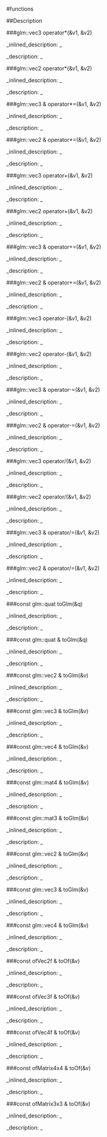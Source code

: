 #functions


<!--
_visible: True_
_advanced: False_
-->

##Description





<!----------------------------------------------------------------------------->

###glm::vec3 operator*(&v1, &v2)

<!--
_syntax: operator*(&v1, &v2)_
_name: operator*_
_returns: glm::vec3_
_returns_description: _
_parameters: const glm::vec3 &v1, const ofVec3f &v2_
_version_started: 0.10.0_
_version_deprecated: _
_summary: _
_constant: False_
_static: False_
_visible: True_
_advanced: False_
-->

_inlined_description: _







_description: _







<!----------------------------------------------------------------------------->

###glm::vec2 operator*(&v1, &v2)

<!--
_syntax: operator*(&v1, &v2)_
_name: operator*_
_returns: glm::vec2_
_returns_description: _
_parameters: const glm::vec2 &v1, const ofVec2f &v2_
_version_started: 0.10.0_
_version_deprecated: _
_summary: _
_constant: False_
_static: False_
_visible: True_
_advanced: False_
-->

_inlined_description: _







_description: _







<!----------------------------------------------------------------------------->

###glm::vec3 & operator*=(&v1, &v2)

<!--
_syntax: operator*=(&v1, &v2)_
_name: operator*=_
_returns: glm::vec3 &_
_returns_description: _
_parameters: glm::vec3 &v1, const ofVec3f &v2_
_version_started: 0.10.0_
_version_deprecated: _
_summary: _
_constant: False_
_static: False_
_visible: True_
_advanced: False_
-->

_inlined_description: _







_description: _







<!----------------------------------------------------------------------------->

###glm::vec2 & operator*=(&v1, &v2)

<!--
_syntax: operator*=(&v1, &v2)_
_name: operator*=_
_returns: glm::vec2 &_
_returns_description: _
_parameters: glm::vec2 &v1, const ofVec2f &v2_
_version_started: 0.10.0_
_version_deprecated: _
_summary: _
_constant: False_
_static: False_
_visible: True_
_advanced: False_
-->

_inlined_description: _







_description: _







<!----------------------------------------------------------------------------->

###glm::vec3 operator+(&v1, &v2)

<!--
_syntax: operator+(&v1, &v2)_
_name: operator+_
_returns: glm::vec3_
_returns_description: _
_parameters: const glm::vec3 &v1, const ofVec3f &v2_
_version_started: 0.10.0_
_version_deprecated: _
_summary: _
_constant: False_
_static: False_
_visible: True_
_advanced: False_
-->

_inlined_description: _







_description: _







<!----------------------------------------------------------------------------->

###glm::vec2 operator+(&v1, &v2)

<!--
_syntax: operator+(&v1, &v2)_
_name: operator+_
_returns: glm::vec2_
_returns_description: _
_parameters: const glm::vec2 &v1, const ofVec2f &v2_
_version_started: 0.10.0_
_version_deprecated: _
_summary: _
_constant: False_
_static: False_
_visible: True_
_advanced: False_
-->

_inlined_description: _







_description: _







<!----------------------------------------------------------------------------->

###glm::vec3 & operator+=(&v1, &v2)

<!--
_syntax: operator+=(&v1, &v2)_
_name: operator+=_
_returns: glm::vec3 &_
_returns_description: _
_parameters: glm::vec3 &v1, const ofVec3f &v2_
_version_started: 0.10.0_
_version_deprecated: _
_summary: _
_constant: False_
_static: False_
_visible: True_
_advanced: False_
-->

_inlined_description: _







_description: _







<!----------------------------------------------------------------------------->

###glm::vec2 & operator+=(&v1, &v2)

<!--
_syntax: operator+=(&v1, &v2)_
_name: operator+=_
_returns: glm::vec2 &_
_returns_description: _
_parameters: glm::vec2 &v1, const ofVec2f &v2_
_version_started: 0.10.0_
_version_deprecated: _
_summary: _
_constant: False_
_static: False_
_visible: True_
_advanced: False_
-->

_inlined_description: _







_description: _







<!----------------------------------------------------------------------------->

###glm::vec3 operator-(&v1, &v2)

<!--
_syntax: operator-(&v1, &v2)_
_name: operator-_
_returns: glm::vec3_
_returns_description: _
_parameters: const glm::vec3 &v1, const ofVec3f &v2_
_version_started: 0.10.0_
_version_deprecated: _
_summary: _
_constant: False_
_static: False_
_visible: True_
_advanced: False_
-->

_inlined_description: _







_description: _







<!----------------------------------------------------------------------------->

###glm::vec2 operator-(&v1, &v2)

<!--
_syntax: operator-(&v1, &v2)_
_name: operator-_
_returns: glm::vec2_
_returns_description: _
_parameters: const glm::vec2 &v1, const ofVec2f &v2_
_version_started: 0.10.0_
_version_deprecated: _
_summary: _
_constant: False_
_static: False_
_visible: True_
_advanced: False_
-->

_inlined_description: _







_description: _







<!----------------------------------------------------------------------------->

###glm::vec3 & operator-=(&v1, &v2)

<!--
_syntax: operator-=(&v1, &v2)_
_name: operator-=_
_returns: glm::vec3 &_
_returns_description: _
_parameters: glm::vec3 &v1, const ofVec3f &v2_
_version_started: 0.10.0_
_version_deprecated: _
_summary: _
_constant: False_
_static: False_
_visible: True_
_advanced: False_
-->

_inlined_description: _







_description: _







<!----------------------------------------------------------------------------->

###glm::vec2 & operator-=(&v1, &v2)

<!--
_syntax: operator-=(&v1, &v2)_
_name: operator-=_
_returns: glm::vec2 &_
_returns_description: _
_parameters: glm::vec2 &v1, const ofVec2f &v2_
_version_started: 0.10.0_
_version_deprecated: _
_summary: _
_constant: False_
_static: False_
_visible: True_
_advanced: False_
-->

_inlined_description: _







_description: _







<!----------------------------------------------------------------------------->

###glm::vec3 operator/(&v1, &v2)

<!--
_syntax: operator/(&v1, &v2)_
_name: operator/_
_returns: glm::vec3_
_returns_description: _
_parameters: const glm::vec3 &v1, const ofVec3f &v2_
_version_started: 0.10.0_
_version_deprecated: _
_summary: _
_constant: False_
_static: False_
_visible: True_
_advanced: False_
-->

_inlined_description: _







_description: _







<!----------------------------------------------------------------------------->

###glm::vec2 operator/(&v1, &v2)

<!--
_syntax: operator/(&v1, &v2)_
_name: operator/_
_returns: glm::vec2_
_returns_description: _
_parameters: const glm::vec2 &v1, const ofVec2f &v2_
_version_started: 0.10.0_
_version_deprecated: _
_summary: _
_constant: False_
_static: False_
_visible: True_
_advanced: False_
-->

_inlined_description: _







_description: _







<!----------------------------------------------------------------------------->

###glm::vec3 & operator/=(&v1, &v2)

<!--
_syntax: operator/=(&v1, &v2)_
_name: operator/=_
_returns: glm::vec3 &_
_returns_description: _
_parameters: glm::vec3 &v1, const ofVec3f &v2_
_version_started: 0.10.0_
_version_deprecated: _
_summary: _
_constant: False_
_static: False_
_visible: True_
_advanced: False_
-->

_inlined_description: _







_description: _







<!----------------------------------------------------------------------------->

###glm::vec2 & operator/=(&v1, &v2)

<!--
_syntax: operator/=(&v1, &v2)_
_name: operator/=_
_returns: glm::vec2 &_
_returns_description: _
_parameters: glm::vec2 &v1, const ofVec2f &v2_
_version_started: 0.10.0_
_version_deprecated: _
_summary: _
_constant: False_
_static: False_
_visible: True_
_advanced: False_
-->

_inlined_description: _







_description: _







<!----------------------------------------------------------------------------->

###const glm::quat toGlm(&q)

<!--
_syntax: toGlm(&q)_
_name: toGlm_
_returns: const glm::quat_
_returns_description: _
_parameters: const ofQuaternion &q_
_version_started: 0.10.0_
_version_deprecated: _
_summary: _
_constant: False_
_static: False_
_visible: True_
_advanced: False_
-->

_inlined_description: _







_description: _







<!----------------------------------------------------------------------------->

###const glm::quat & toGlm(&q)

<!--
_syntax: toGlm(&q)_
_name: toGlm_
_returns: const glm::quat &_
_returns_description: _
_parameters: const glm::quat &q_
_version_started: 0.10.0_
_version_deprecated: _
_summary: _
_constant: False_
_static: False_
_visible: True_
_advanced: False_
-->

_inlined_description: _







_description: _







<!----------------------------------------------------------------------------->

###const glm::vec2 & toGlm(&v)

<!--
_syntax: toGlm(&v)_
_name: toGlm_
_returns: const glm::vec2 &_
_returns_description: _
_parameters: const ofVec2f &v_
_version_started: 0.10.0_
_version_deprecated: _
_summary: _
_constant: False_
_static: False_
_visible: True_
_advanced: False_
-->

_inlined_description: _







_description: _







<!----------------------------------------------------------------------------->

###const glm::vec3 & toGlm(&v)

<!--
_syntax: toGlm(&v)_
_name: toGlm_
_returns: const glm::vec3 &_
_returns_description: _
_parameters: const ofVec3f &v_
_version_started: 0.10.0_
_version_deprecated: _
_summary: _
_constant: False_
_static: False_
_visible: True_
_advanced: False_
-->

_inlined_description: _







_description: _







<!----------------------------------------------------------------------------->

###const glm::vec4 & toGlm(&v)

<!--
_syntax: toGlm(&v)_
_name: toGlm_
_returns: const glm::vec4 &_
_returns_description: _
_parameters: const ofVec4f &v_
_version_started: 0.10.0_
_version_deprecated: _
_summary: _
_constant: False_
_static: False_
_visible: True_
_advanced: False_
-->

_inlined_description: _







_description: _







<!----------------------------------------------------------------------------->

###const glm::mat4 & toGlm(&v)

<!--
_syntax: toGlm(&v)_
_name: toGlm_
_returns: const glm::mat4 &_
_returns_description: _
_parameters: const ofMatrix4x4 &v_
_version_started: 0.10.0_
_version_deprecated: _
_summary: _
_constant: False_
_static: False_
_visible: True_
_advanced: False_
-->

_inlined_description: _







_description: _







<!----------------------------------------------------------------------------->

###const glm::mat3 & toGlm(&v)

<!--
_syntax: toGlm(&v)_
_name: toGlm_
_returns: const glm::mat3 &_
_returns_description: _
_parameters: const ofMatrix3x3 &v_
_version_started: 0.10.0_
_version_deprecated: _
_summary: _
_constant: False_
_static: False_
_visible: True_
_advanced: False_
-->

_inlined_description: _







_description: _







<!----------------------------------------------------------------------------->

###const glm::vec2 & toGlm(&v)

<!--
_syntax: toGlm(&v)_
_name: toGlm_
_returns: const glm::vec2 &_
_returns_description: _
_parameters: const glm::vec2 &v_
_version_started: 0.10.0_
_version_deprecated: _
_summary: _
_constant: False_
_static: False_
_visible: True_
_advanced: False_
-->

_inlined_description: _







_description: _







<!----------------------------------------------------------------------------->

###const glm::vec3 & toGlm(&v)

<!--
_syntax: toGlm(&v)_
_name: toGlm_
_returns: const glm::vec3 &_
_returns_description: _
_parameters: const glm::vec3 &v_
_version_started: 0.10.0_
_version_deprecated: _
_summary: _
_constant: False_
_static: False_
_visible: True_
_advanced: False_
-->

_inlined_description: _







_description: _







<!----------------------------------------------------------------------------->

###const glm::vec4 & toGlm(&v)

<!--
_syntax: toGlm(&v)_
_name: toGlm_
_returns: const glm::vec4 &_
_returns_description: _
_parameters: const glm::vec4 &v_
_version_started: 0.10.0_
_version_deprecated: _
_summary: _
_constant: False_
_static: False_
_visible: True_
_advanced: False_
-->

_inlined_description: _







_description: _







<!----------------------------------------------------------------------------->

###const ofVec2f & toOf(&v)

<!--
_syntax: toOf(&v)_
_name: toOf_
_returns: const ofVec2f &_
_returns_description: _
_parameters: const glm::vec2 &v_
_version_started: 0.10.0_
_version_deprecated: _
_summary: _
_constant: False_
_static: False_
_visible: True_
_advanced: False_
-->

_inlined_description: _







_description: _







<!----------------------------------------------------------------------------->

###const ofVec3f & toOf(&v)

<!--
_syntax: toOf(&v)_
_name: toOf_
_returns: const ofVec3f &_
_returns_description: _
_parameters: const glm::vec3 &v_
_version_started: 0.10.0_
_version_deprecated: _
_summary: _
_constant: False_
_static: False_
_visible: True_
_advanced: False_
-->

_inlined_description: _







_description: _







<!----------------------------------------------------------------------------->

###const ofVec4f & toOf(&v)

<!--
_syntax: toOf(&v)_
_name: toOf_
_returns: const ofVec4f &_
_returns_description: _
_parameters: const glm::vec4 &v_
_version_started: 0.10.0_
_version_deprecated: _
_summary: _
_constant: False_
_static: False_
_visible: True_
_advanced: False_
-->

_inlined_description: _







_description: _







<!----------------------------------------------------------------------------->

###const ofMatrix4x4 & toOf(&v)

<!--
_syntax: toOf(&v)_
_name: toOf_
_returns: const ofMatrix4x4 &_
_returns_description: _
_parameters: const glm::mat4 &v_
_version_started: 0.10.0_
_version_deprecated: _
_summary: _
_constant: False_
_static: False_
_visible: True_
_advanced: False_
-->

_inlined_description: _







_description: _







<!----------------------------------------------------------------------------->

###const ofMatrix3x3 & toOf(&v)

<!--
_syntax: toOf(&v)_
_name: toOf_
_returns: const ofMatrix3x3 &_
_returns_description: _
_parameters: const glm::mat3 &v_
_version_started: 0.10.0_
_version_deprecated: _
_summary: _
_constant: False_
_static: False_
_visible: True_
_advanced: False_
-->

_inlined_description: _







_description: _







<!----------------------------------------------------------------------------->

